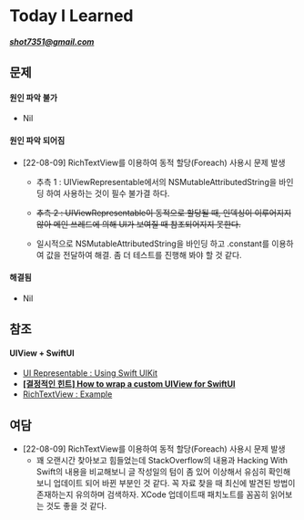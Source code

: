#  Today I Learned
##### <shot7351@gmail.com>

## 문제
#### 원인 파악 불가
- Nil <br/>


#### 원인 파악 되어짐
 - [22-08-09] RichTextView를 이용하여 동적 할당(Foreach) 사용시 문제 발생
 	- 추측 1 : UIViewRepresentable에서의 NSMutableAttributedString을 바인딩 하여 사용하는 것이 필수 불가결 하다.<br/>

 	- ~~추측 2 : UIViewRepresentable이 동적으로 할당될 때, 인덱싱이 이루어지지 않아 메인 쓰레드에 의해 UI가 보여질 때 참조되어지지 못한다.~~<br/>

	- 일시적으로 NSMutableAttributedString을 바인딩 하고 .constant를 이용하여 값을 전달하여 해결. 좀 더 테스트를 진행해 봐야 할 것 같다.<br/>

#### 해결됨
- Nil <br/>


## 참조
#### UIView + SwiftUI
- [UI Representable : Using Swift UIKit](https://ally10.tistory.com/43, "UI Representable")
- [**[결정적인 힌트] How to wrap a custom UIView for SwiftUI**](https://www.hackingwithswift.com/quick-start/swiftui/how-to-wrap-a-custom-uiview-for-swiftui, "UI Representable")
- [RichTextView : Example](https://iosexample.com/ios-text-view-uiview-that-properly-displays-latex-and-youtube-vimeo-links/, "RichTextView : Example")


## 여담
- [22-08-09] RichTextView를 이용하여 동적 할당(Foreach) 사용시 문제 발생
	- 꽤 오랜시간 찾아보고 힘들었는데 StackOverflow의 내용과 Hacking With Swift의 내용을 비교해보니 글 작성일의 텀이 좀 있어 이상해서 유심히 확인해보니 업데이트 되어 바뀐 부분인 것 같다. 꼭 자료 찾을 때 최신에 발견된 방법이 존재하는지 유의하며 검색하자. XCode 업데이트때 패치노트를 꼼꼼히 읽어보는 것도 좋을 것 같다.
